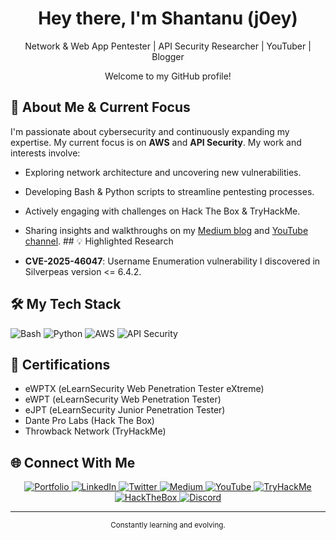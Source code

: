 <div align="center">
  <h1>Hey there, I'm Shantanu (j0ey)</h1>
  <p>
    Network & Web App Pentester | API Security Researcher | YouTuber | Blogger
  </p>
  <p>Welcome to my GitHub profile!</p>
</div>

## 🎯 About Me & Current Focus

I'm passionate about cybersecurity and continuously expanding my expertise. My current focus is on **AWS** and **API Security**. My work and interests involve:

* Exploring network architecture and uncovering new vulnerabilities.
* Developing Bash & Python scripts to streamline pentesting processes.
* Actively engaging with challenges on Hack The Box & TryHackMe.
* Sharing insights and walkthroughs on my [Medium blog](https://j0ey.medium.com/) and [YouTube channel](YOUR_YOUTUBE_CHANNEL_LINK_HERE). ## 💡 Highlighted Research

* **CVE-2025-46047**: Username Enumeration vulnerability I discovered in Silverpeas version <= 6.4.2.

## 🛠️ My Tech Stack

<p align="left">
  <img src="https://img.shields.io/badge/Bash-%234EAA25.svg?style=flat-square&logo=GNU%20Bash&logoColor=white" alt="Bash"/>
  <img src="https://img.shields.io/badge/Python-%233776AB.svg?style=flat-square&logo=Python&logoColor=white" alt="Python"/>
  <img src="https://img.shields.io/badge/AWS-%23FF9900.svg?style=flat-square&logo=amazon-aws&logoColor=white" alt="AWS"/>
  <img src="https://img.shields.io/badge/API%20Security-6c757d.svg?style=flat-square" alt="API Security"/>
</p>

## 📜 Certifications

* eWPTX (eLearnSecurity Web Penetration Tester eXtreme)
* eWPT (eLearnSecurity Web Penetration Tester)
* eJPT (eLearnSecurity Junior Penetration Tester)
* Dante Pro Labs (Hack The Box)
* Throwback Network (TryHackMe)

## 🌐 Connect With Me

<div align="center">
<p>
  <a href="http://j0ey.xyz" target="_blank">
    <img src="https://img.shields.io/badge/Portfolio-j0ey.xyz-ff69b4?style=flat-square&logo=firefoxbrowser&logoColor=white" alt="Portfolio"/>
  </a>
  <a href="https://www.linkedin.com/in/shantanusaxena-infosec/" target="_blank">
    <img src="https://img.shields.io/badge/LinkedIn-0077B5?style=flat-square&logo=linkedin&logoColor=white" alt="LinkedIn"/>
  </a>
  <a href="https://twitter.com/J0ey1997" target="_blank">
    <img src="https://img.shields.io/badge/Twitter-1DA1F2?style=flat-square&logo=twitter&logoColor=white" alt="Twitter"/>
  </a>
  <a href="https://j0ey.medium.com/" target="_blank">
    <img src="https://img.shields.io/badge/Medium-12100E?style=flat-square&logo=medium&logoColor=white" alt="Medium"/>
  </a>
  <a href="YOUR_YOUTUBE_CHANNEL_LINK_HERE" target="_blank"> <img src="https://img.shields.io/badge/YouTube-FF0000?style=flat-square&logo=youtube&logoColor=white" alt="YouTube"/>
  </a>
  <a href="https://tryhackme.com/p/Shantanu.7S" target="_blank">
    <img src="https://img.shields.io/badge/TryHackMe-88CC14?style=flat-square&logo=tryhackme&logoColor=white" alt="TryHackMe"/>
  </a>
  <a href="https://www.hackthebox.eu/home/users/profile/403011" target="_blank">
    <img src="https://img.shields.io/badge/HackTheBox-9fef00?style=flat-square&logo=hackthebox&logoColor=black" alt="HackTheBox"/>
  </a>
  <a href="https://discordapp.com/users/376890661343068171" target="_blank">
    <img src="https://img.shields.io/badge/Discord-7289DA?style=flat-square&logo=discord&logoColor=white" alt="Discord"/>
  </a>
</p>
</div>

---
<div align="center">
  <p><small>Constantly learning and evolving.</small></p>
</div>
